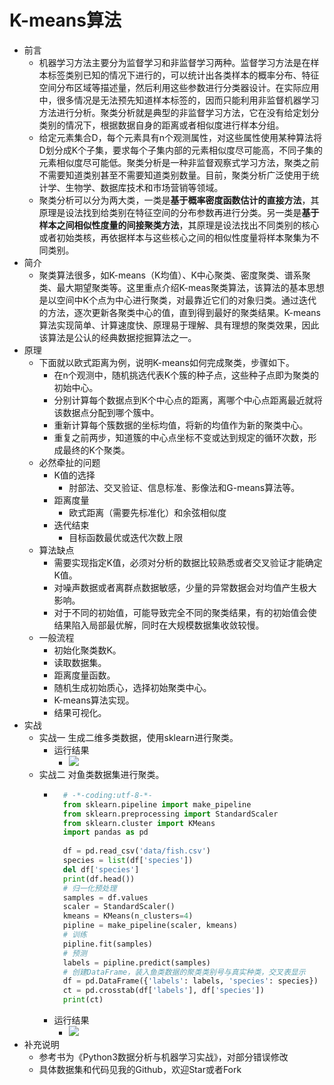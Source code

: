 # K-means算法
- 前言
	- 机器学习方法主要分为监督学习和非监督学习两种。监督学习方法是在样本标签类别已知的情况下进行的，可以统计出各类样本的概率分布、特征空间分布区域等描述量，然后利用这些参数进行分类器设计。在实际应用中，很多情况是无法预先知道样本标签的，因而只能利用非监督机器学习方法进行分析。聚类分析就是典型的非监督学习方法，它在没有给定划分类别的情况下，根据数据自身的距离或者相似度进行样本分组。
	- 给定元素集合D，每个元素具有n个观测属性，对这些属性使用某种算法将D划分成K个子集，要求每个子集内部的元素相似度尽可能高，不同子集的元素相似度尽可能低。聚类分析是一种非监督观察式学习方法，聚类之前不需要知道类别甚至不需要知道类别数量。目前，聚类分析广泛使用于统计学、生物学、数据库技术和市场营销等领域。
	- 聚类分析可以分为两大类，一类是**基于概率密度函数估计的直接方法**，其原理是设法找到给类别在特征空间的分布参数再进行分类。另一类是**基于样本之间相似性度量的间接聚类方法**，其原理是设法找出不同类别的核心或者初始类核，再依据样本与这些核心之间的相似性度量将样本聚集为不同类别。
- 简介
	- 聚类算法很多，如K-means（K均值）、K中心聚类、密度聚类、谱系聚类、最大期望聚类等。这里重点介绍K-meas聚类算法，该算法的基本思想是以空间中K个点为中心进行聚类，对最靠近它们的对象归类。通过迭代的方法，逐次更新各聚类中心的值，直到得到最好的聚类结果。K-means算法实现简单、计算速度快、原理易于理解、具有理想的聚类效果，因此该算法是公认的经典数据挖掘算法之一。
- 原理
	- 下面就以欧式距离为例，说明K-means如何完成聚类，步骤如下。
		- 在n个观测中，随机挑选代表K个簇的种子点，这些种子点即为聚类的初始中心。
		- 分别计算每个数据点到K个中心点的距离，离哪个中心点距离最近就将该数据点分配到哪个簇中。
		- 重新计算每个簇数据的坐标均值，将新的均值作为新的聚类中心。
		- 重复之前两步，知道簇的中心点坐标不变或达到规定的循环次数，形成最终的K个聚类。
	- 必然牵扯的问题
		- K值的选择
			- 肘部法、交叉验证、信息标准、影像法和G-means算法等。
		- 距离度量
			- 欧式距离（需要先标准化）和余弦相似度
		- 迭代结束
			- 目标函数最优或迭代次数上限
	- 算法缺点
		- 需要实现指定K值，必须对分析的数据比较熟悉或者交叉验证才能确定K值。
		- 对噪声数据或者离群点数据敏感，少量的异常数据会对均值产生极大影响。
		- 对于不同的初始值，可能导致完全不同的聚类结果，有的初始值会使结果陷入局部最优解，同时在大规模数据集收敛较慢。
	- 一般流程
		- 初始化聚类数K。
		- 读取数据集。
		- 距离度量函数。
		- 随机生成初始质心，选择初始聚类中心。
		- K-means算法实现。
		- 结果可视化。
- 实战
	- 实战一 生成二维多类数据，使用sklearn进行聚类。
		- 运行结果
			- ![](https://img-blog.csdnimg.cn/20190404204218678.png)
	- 实战二 对鱼类数据集进行聚类。
		- ```python
			# -*-coding:utf-8-*-
			from sklearn.pipeline import make_pipeline
			from sklearn.preprocessing import StandardScaler
			from sklearn.cluster import KMeans
			import pandas as pd
			
			df = pd.read_csv('data/fish.csv')
			species = list(df['species'])
			del df['species']
			print(df.head())
			# 归一化预处理
			samples = df.values
			scaler = StandardScaler()
			kmeans = KMeans(n_clusters=4)
			pipline = make_pipeline(scaler, kmeans)
			# 训练
			pipline.fit(samples)
			# 预测
			labels = pipline.predict(samples)
			# 创建DataFrame，装入鱼类数据的聚类类别号与真实种类，交叉表显示
			df = pd.DataFrame({'labels': labels, 'species': species})
			ct = pd.crosstab(df['labels'], df['species'])
			print(ct)
			```
		- 运行结果
			- ![](https://img-blog.csdnimg.cn/20190404204249235.png)
- 补充说明
	- 参考书为《Python3数据分析与机器学习实战》，对部分错误修改
	- 具体数据集和代码见我的Github，欢迎Star或者Fork